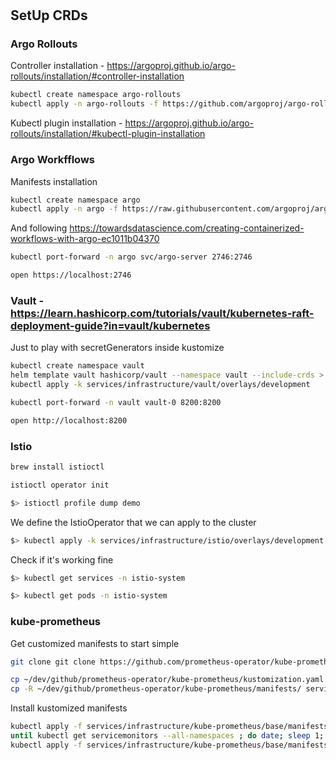 #

## SetUp CRDs

### Argo Rollouts

Controller installation - https://argoproj.github.io/argo-rollouts/installation/#controller-installation

```sh
kubectl create namespace argo-rollouts
kubectl apply -n argo-rollouts -f https://github.com/argoproj/argo-rollouts/releases/latest/download/install.yaml
```

Kubectl plugin installation - https://argoproj.github.io/argo-rollouts/installation/#kubectl-plugin-installation

### Argo Workfflows


Manifests installation

```sh
kubectl create namespace argo
kubectl apply -n argo -f https://raw.githubusercontent.com/argoproj/argo-workflows/master/manifests/quick-start-postgres.yaml
```

And following https://towardsdatascience.com/creating-containerized-workflows-with-argo-ec1011b04370

```sh
kubectl port-forward -n argo svc/argo-server 2746:2746
```

```sh
open https://localhost:2746
```


### Vault - https://learn.hashicorp.com/tutorials/vault/kubernetes-raft-deployment-guide?in=vault/kubernetes

Just to play with secretGenerators inside kustomize

```sh
kubectl create namespace vault
helm template vault hashicorp/vault --namespace vault --include-crds > services/infrastructure/vault/base/install.yaml
kubectl apply -k services/infrastructure/vault/overlays/development
```

```sh
kubectl port-forward -n vault vault-0 8200:8200
```

```sh
open http://localhost:8200
```

### Istio

```sh
brew install istioctl
```

```sh
istioctl operator init
```

```sh
$> istioctl profile dump demo
```

We define the IstioOperator that we can apply to the cluster

```sh
$> kubectl apply -k services/infrastructure/istio/overlays/development
```

Check if it's working fine

```sh
$> kubectl get services -n istio-system
```

```sh
$> kubectl get pods -n istio-system
```

### kube-prometheus

Get customized manifests to start simple

```sh
git clone git clone https://github.com/prometheus-operator/kube-prometheus.git ~/dev/github/prometheus-operator/kube-prometheus
```

```sh
cp ~/dev/github/prometheus-operator/kube-prometheus/kustomization.yaml services/infrastructure/kube-prometheus/base
cp -R ~/dev/github/prometheus-operator/kube-prometheus/manifests/ services/infrastructure/kube-prometheus/base/manifests/
```

Install kustomized manifests

```sh
kubectl apply -f services/infrastructure/kube-prometheus/base/manifests/setup
until kubectl get servicemonitors --all-namespaces ; do date; sleep 1; echo ""; done
kubectl apply -f services/infrastructure/kube-prometheus/base/manifests/
```
